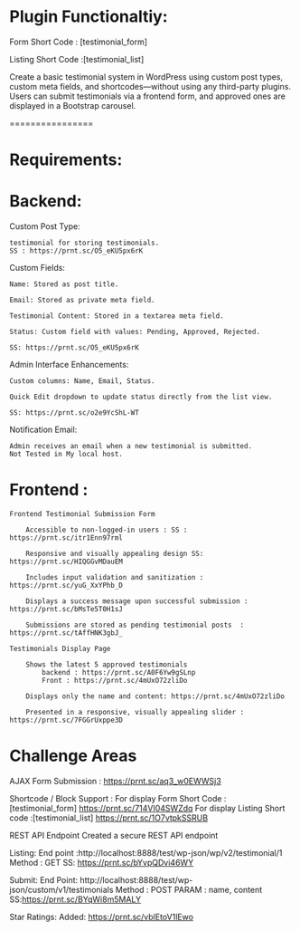 Plugin Functionaltiy:
=====================

Form Short Code : [testimonial_form]

Listing Short Code :[testimonial_list] 

Create a basic testimonial system in WordPress using custom post types, custom meta fields, and shortcodes—without using any third-party plugins. 
Users can submit testimonials via a frontend form, and approved ones are displayed in a Bootstrap carousel.

================

Requirements:
==============


Backend:
=========


Custom Post Type:

    testimonial for storing testimonials. 
    SS : https://prnt.sc/O5_eKU5px6rK

Custom Fields:

    Name: Stored as post title.

    Email: Stored as private meta field.

    Testimonial Content: Stored in a textarea meta field.

    Status: Custom field with values: Pending, Approved, Rejected.

    SS: https://prnt.sc/O5_eKU5px6rK

Admin Interface Enhancements:

    Custom columns: Name, Email, Status.

    Quick Edit dropdown to update status directly from the list view.

    SS: https://prnt.sc/o2e9YcShL-WT

Notification Email:

    Admin receives an email when a new testimonial is submitted.
    Not Tested in My local host.




Frontend :
===========


    Frontend Testimonial Submission Form

        Accessible to non-logged-in users : SS : https://prnt.sc/itr1Enn97rml

        Responsive and visually appealing design SS: https://prnt.sc/HIQGGvMDauEM

        Includes input validation and sanitization : https://prnt.sc/yuG_XxYPhb_D

        Displays a success message upon successful submission : https://prnt.sc/bMsTe5T0H1sJ

        Submissions are stored as pending testimonial posts  : https://prnt.sc/tAffHNK3gbJ_

    Testimonials Display Page

        Shows the latest 5 approved testimonials 
            backend : https://prnt.sc/A0F6Yw9gSLnp
            Front : https://prnt.sc/4mUxO72zliDo

        Displays only the name and content: https://prnt.sc/4mUxO72zliDo

        Presented in a responsive, visually appealing slider : https://prnt.sc/7FGGrUxppe3D

      
Challenge Areas
=================

AJAX Form Submission : https://prnt.sc/aq3_w0EWWSj3

Shortcode / Block Support :
For display Form Short Code :  [testimonial_form]   https://prnt.sc/714VI04SWZdq
For display Listing Short code :[testimonial_list]  https://prnt.sc/1O7vtpkSSRUB

REST API Endpoint
Created a secure REST API endpoint 

Listing:
 End point :http://localhost:8888/test/wp-json/wp/v2/testimonial/1
 Method : GET
 SS: https://prnt.sc/bYvpQDvi46WY


Submit: 
 End Point: http://localhost:8888/test/wp-json/custom/v1/testimonials
 Method : POST
 PARAM : name, content
 SS:https://prnt.sc/BYqWi8m5MALY


Star Ratings: Added: https://prnt.sc/vblEtoV1lEwo

